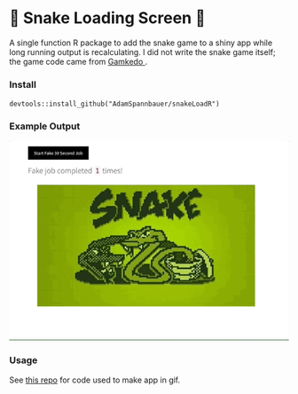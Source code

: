 # 🐍 Snake Loading Screen 🐍

A single function R package to add the snake game to a shiny app while long running output is recalculating.  I did not write the snake game itself; the game code came from [Gamkedo
](https://www.youtube.com/watch?v=xGmXxpIj6vs).

### Install

    devtools::install_github("AdamSpannbauer/snakeLoadR")

### Example Output

<p align="center">
  <kbd>
    <img src="readme/snake_load.gif">
  </kbd>
</p>

### Usage

See [this repo](https://github.com/AdamSpannbauer/shiny_snake_loader) for code used to make app in gif.


